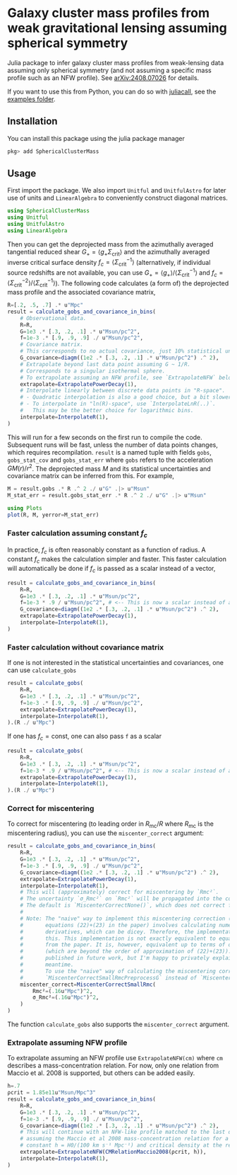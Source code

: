 # Galaxy cluster mass profiles from weak gravitational lensing assuming spherical symmetry

Julia package to infer galaxy cluster mass profiles from weak-lensing data assuming only spherical symmetry (and not assuming a specific mass profile such as an NFW profile).
See [arXiv:2408.07026](https://arxiv.org/abs/2408.07026) for details.

If you want to use this from Python, you can do so with [juliacall](https://juliapy.github.io/PythonCall.jl/stable/), see the [examples folder](./examples/python).

## Installation

You can install this package using the julia package manager

```julia
pkg> add SphericalClusterMass
```

## Usage

First import the package. We also import `Unitful` and `UnitfulAstro` for later use of units and `LinearAlgebra` to conveniently construct diagonal matrices.

```julia
using SphericalClusterMass
using Unitful
using UnitfulAstro
using LinearAlgebra
```

Then you can get the deprojected mass from the azimuthally averaged tangential reduced shear $G_+ = \langle g_+ \Sigma_{\mathrm{crit}} \rangle$ and the azimuthally averaged inverse critical surface density $f_c = \langle \Sigma_{\mathrm{crit}}^{-1} \rangle$
(alternatively, if individual source redshifts are not available, you can use $G_+ = \langle g_+ \rangle / \langle \Sigma_{\mathrm{crit}}^{-1} \rangle$ and $f_c = \langle \Sigma_{\mathrm{crit}}^{-2} \rangle / \langle \Sigma_{\mathrm{crit}}^{-1} \rangle$).
The following code calculates (a form of) the deprojected mass profile and the associated covariance matrix,

```julia
R=[.2, .5, .7] .* u"Mpc"
result = calculate_gobs_and_covariance_in_bins(
    # Observational data.
    R=R,
    G=1e3 .* [.3, .2, .1] .* u"Msun/pc^2",
    f=1e-3 .* [.9, .9, .9] ./ u"Msun/pc^2",
    # Covariance matrix.
    # This corresponds to no actual covariance, just 10% statistical uncertainties on G
    G_covariance=diagm((1e2 .* [.3, .2, .1] .* u"Msun/pc^2") .^ 2),
    # Extrapolate beyond last data point assuming G ~ 1/R.
    # Corresponds to a singular isothermal sphere.
    # To extrapolate assuming an NFW profile, see `ExtrapolateNFW` below.
    extrapolate=ExtrapolatePowerDecay(1),
    # Interpolate linearly between discrete data points in "R-space".
    # - Quadratic interpolation is also a good choice, but a bit slower.
    # - To interpolate in "ln(R)-space", use `InterpolateLnR(..)`.
    #   This may be the better choice for logarithmic bins.
    interpolate=InterpolateR(1),
)
```

This will run for a few seconds on the first run to compile the code.
Subsequent runs will be fast, unless the number of data points changes, which requires recompilation.
`result` is a named tuple with fields `gobs`, `gobs_stat_cov` and `gobs_stat_err` where `gobs` refers to the acceleration $G M(r) /r^2$.
The deprojected mass $M$ and its statistical uncertainties and covariance matrix can be inferred from this.
For example,

```julia
M = result.gobs .* R .^ 2 ./ u"G" .|> u"Msun"
M_stat_err = result.gobs_stat_err .* R .^ 2 ./ u"G" .|> u"Msun"

using Plots
plot(R, M, yerror=M_stat_err)
```

### Faster calculation assuming constant $f_c$

In practice, $f_c$ is often reasonably constant as a function of radius.
A constant $f_c$ makes the calculation simpler and faster.
This faster calculation will automatically be done if $f_c$ is passed as a scalar instead of a vector,

```julia
result = calculate_gobs_and_covariance_in_bins(
    R=R,
    G=1e3 .* [.3, .2, .1] .* u"Msun/pc^2",
    f=1e-3 * .9 / u"Msun/pc^2", # <-- This is now a scalar instead of a vector
    G_covariance=diagm((1e2 .* [.3, .2, .1] .* u"Msun/pc^2") .^ 2),
    extrapolate=ExtrapolatePowerDecay(1),
    interpolate=InterpolateR(1),
)
```

### Faster calculation without covariance matrix

If one is not interested in the statistical uncertainties and covariances, one can use `calculate_gobs`

```julia
result = calculate_gobs(
    R=R,
    G=1e3 .* [.3, .2, .1] .* u"Msun/pc^2",
    f=1e-3 .* [.9, .9, .9] ./ u"Msun/pc^2",
    extrapolate=ExtrapolatePowerDecay(1),
    interpolate=InterpolateR(1),
).(R ./ u"Mpc")
```

If one has $f_c = \mathrm{const}$, one can also pass `f` as a scalar

```julia
result = calculate_gobs(
    R=R,
    G=1e3 .* [.3, .2, .1] .* u"Msun/pc^2",
    f=1e-3 * .9 / u"Msun/pc^2", # <-- This is now a scalar instead of a vector
    extrapolate=ExtrapolatePowerDecay(1),
    interpolate=InterpolateR(1),
).(R ./ u"Mpc")
```

### Correct for miscentering

To correct for miscentering (to leading order in $R_{\mathrm{mc}}/R$ where $R_{\mathrm{mc}}$ is the miscentering radius), you can use the `miscenter_correct` argument:

```julia
result = calculate_gobs_and_covariance_in_bins(
    R=R,
    G=1e3 .* [.3, .2, .1] .* u"Msun/pc^2",
    f=1e-3 .* [.9, .9, .9] ./ u"Msun/pc^2",
    G_covariance=diagm((1e2 .* [.3, .2, .1] .* u"Msun/pc^2") .^ 2),
    extrapolate=ExtrapolatePowerDecay(1),
    interpolate=InterpolateR(1),
    # This will (approximately) correct for miscentering by `Rmc²`.
    # The uncertainty `σ_Rmc²` on `Rmc²` will be propagated into the covariance matrix.
    # The default is `MiscenterCorrectNone()`, which does not correct for miscentering.
    #
    # Note: The "naive" way to implement this miscentering correction (just following
    #       equations (22)+(23) in the paper) involves calculating numerical 2nd order
    #       derivatives, which can be dicey. Therefore, the implementation here avoids
    #       this. This implementation is not exactly equivalent to equations (22)+(23)
    #       from the paper. It is, however, equivalent up to terms of order κ*(Rmc/R)^2
    #       (which are beyond the order of approximation of (22)+(23)). Details will be
    #       published in future work, but I'm happy to privately explain more in the
    #       meantime.
    #       To use the "naive" way of calculating the miscentering correction, use
    #       `MiscenterCorrectSmallRmcPreprocessG` instead of `MiscenterCorrectSmallRmc`.
    miscenter_correct=MiscenterCorrectSmallRmc(
        Rmc²=(.16u"Mpc")^2,
        σ_Rmc²=(.16u"Mpc")^2,
    )
)
```

The function `calculate_gobs` also supports the `miscenter_correct` argument.

### Extrapolate assuming NFW profile

To extrapolate assuming an NFW profile use `ExtrapolateNFW(cm)` where `cm` describes a mass-concentration relation.
For now, only one relation from Maccio et al. 2008 is supported, but others can be added easily.

```julia
h=.7
ρcrit = 1.85e11u"Msun/Mpc^3"
result = calculate_gobs_and_covariance_in_bins(
    R=R,
    G=1e3 .* [.3, .2, .1] .* u"Msun/pc^2",
    f=1e-3 .* [.9, .9, .9] ./ u"Msun/pc^2",
    G_covariance=diagm((1e2 .* [.3, .2, .1] .* u"Msun/pc^2") .^ 2),
    # This will continue with an NFW-like profile matched to the last data point,
    # assuming the Maccio et al 2008 mass-concentration relation for a specific Hubble
    # constant h = H0/(100 km s⁻¹ Mpc⁻¹) and critical density at the redshift of interest.
    extrapolate=ExtrapolateNFW(CMRelationMaccio2008(ρcrit, h)),
    interpolate=InterpolateR(1),
)
```

